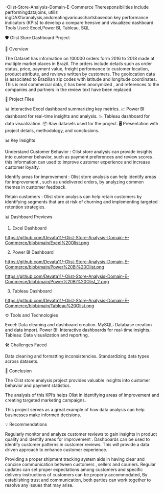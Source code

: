  -Olist-Store-Analysis-Domain-E-Commerce
 Theresponsibilities include performingdatajoins, utiliz ingDAXforanalysis,andcreatingvariouschartsbasedon  key performance indicators (KPIs) to develop a compare hensive and visualized dashboard. Tools Used: Excel,Power BI, Tableau, SQL

 🛡️ Olist Store Dashboard Project
 
📝 Overview

The Dataset has information on 100000 orders form 2016 to 2018 made at multiple market places in Brazil. The orders include details such as order status, price, payment value, freight performance to customer location, product attribute, and reviews written by customers. The geolocation data is associated to Brazilian zip codes with latitude and longitude coordinates.
This is real commercial data, it has been anonymized , and references to the companies and partners in the review text have been replaced.

📂 Project Files

📊 Interactive Excel dashboard summarizing key metrics.
📈 Power BI dashboard for real-time insights and analysis.
📉 Tableau dashboard for data visualization.
📦 Raw datasets used for the project.
🖥️ Presentation with project details, methodology, and conclusions.

📊 Key Insights

Understand Customer Behavior : Olist store analysis can provide insights into customer behavior, such as payment preferences and review scores . this information can used to improve customer experience and increase customer loyalty.

Identify areas for improvement : Olist store analysis can help identify areas for improvement , such as undelivered orders, by analyzing common themes in customer feedback.

Retain customers : Olist store analysis can help retain customers by identifying segments that are at risk of churning and implementing targeted retention strategies.

📊 Dashboard Previews

1. Excel Dashboard

https://github.com/Devata11/-Olist-Store-Analysis-Domain-E-Commerce/blob/main/Excel%20Olist.png

2. Power BI Dashboard

https://github.com/Devata11/-Olist-Store-Analysis-Domain-E-Commerce/blob/main/Power%20Bi%20Olist.png

https://github.com/Devata11/-Olist-Store-Analysis-Domain-E-Commerce/blob/main/Power%20BI%20Olist_2.png

3. Tableau Dashboard

 https://github.com/Devata11/-Olist-Store-Analysis-Domain-E-Commerce/blob/main/Tableau%20Olist.png

 ⚙️ Tools and Technologies
 
Excel: Data cleaning and dashboard creation.
MySQL: Database creation and data import.
Power BI: Interactive dashboards for real-time insights.
Tableau: Data visualization and reporting.

🛠️ Challenges Faced

Data cleaning and formatting inconsistencies.
Standardizing data types across datasets.

📌 Conclusion

The Olist store analysis project provides valuable insights into customer behavior and payment statistics.

The analysis of this KPI’s helps Olist in identifying areas of improvement and creating targeted marketing campaigns.

This project serves as a great example of how data analysis can help businesses make informed decisions.

💡 Recommendations

Regularly monitor and analyze customer reviews to gain insights in product quality and identify areas for improvement . Dashboards can be used to identify customer patterns in customer reviews. This will provide a data driven approach to enhance customer experience.

Providing a proper shipment tracking system aids in having clear and concise communication between customers , sellers and couriers. Regular updates can set proper expectations among customers and specific delivery instructions of customers can be properly accommodated, By establishing trust and communication, both parties can work together to resolve any issues that may arise.














